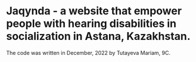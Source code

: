 # Jaqynda - a website that empower people with hearing disabilities in socialization in Astana, Kazakhstan.
The code was written in December, 2022 by Tutayeva Mariam, 9C.
